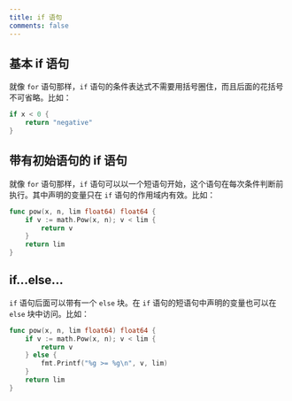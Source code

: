 ```yaml
---
title: if 语句
comments: false
---
```


## 基本 if 语句

就像 `for` 语句那样，`if` 语句的条件表达式不需要用括号圈住，而且后面的花括号不可省略。比如：

```go
if x < 0 {
    return "negative"
}
```

## 带有初始语句的 if 语句

就像 `for` 语句那样，`if` 语句可以以一个短语句开始，这个语句在每次条件判断前执行。其中声明的变量只在 `if` 语句的作用域内有效。比如：

```go
func pow(x, n, lim float64) float64 {
	if v := math.Pow(x, n); v < lim {
		return v
	}
	return lim
}
```

## if...else...

`if` 语句后面可以带有一个 `else` 块。在 `if` 语句的短语句中声明的变量也可以在 `else` 块中访问。比如：

```go
func pow(x, n, lim float64) float64 {
	if v := math.Pow(x, n); v < lim {
		return v
	} else {
		fmt.Printf("%g >= %g\n", v, lim)
	}
	return lim
}
```